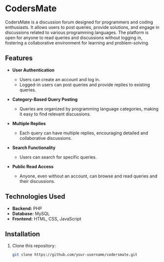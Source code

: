 # CodersMate

CodersMate is a discussion forum designed for programmers and coding enthusiasts. It allows users to post queries, provide solutions, and engage in discussions related to various programming languages. The platform is open for anyone to read queries and discussions without logging in, fostering a collaborative environment for learning and problem-solving.

## Features

- **User Authentication**  
  - Users can create an account and log in.  
  - Logged-in users can post queries and provide replies to existing queries.  

- **Category-Based Query Posting**  
  - Queries are organized by programming language categories, making it easy to find relevant discussions.  

- **Multiple Replies**  
  - Each query can have multiple replies, encouraging detailed and collaborative discussions.  

- **Search Functionality**  
  - Users can search for specific queries.  

- **Public Read Access**  
  - Anyone, even without an account, can browse and read queries and their discussions.  

## Technologies Used

- **Backend:** PHP  
- **Database:** MySQL  
- **Frontend:** HTML, CSS, JavaScript  

## Installation

1. Clone this repository:  
   ```bash
   git clone https://github.com/your-username/codersmate.git

